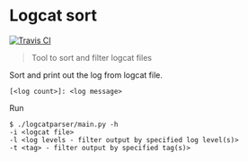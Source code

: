 # Logcat sort
[![Travis CI](https://travis-ci.org/michalkielan/logcat-sort.svg?branch=master)](https://travis-ci.org/michalkielan/logcat-sort)
> Tool to sort and filter logcat files

Sort and print out the log from logcat file.
```
[<log count>]: <log message>
```

Run
```
$ ./logcatparser/main.py -h
-i <logcat file>
-l <log levels - filter output by specified log level(s)>
-t <tag> - filter output by specified tag(s)>
```
